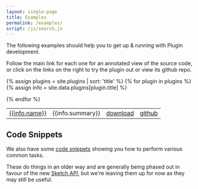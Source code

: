 ```yaml
---
layout: single-page
title: Examples
permalink: /examples/
script: /js/search.js
---
```



The following examples should help you to get up & running with Plugin development.

Follow the main link for each one for an annotated view of the source code, or click on the links on the right to try the plugin out or view its github repo.

<table>
  <tbody>

  {% assign plugins = site.plugins | sort: 'title' %}
  {% for plugin in plugins %}
    {% assign info = site.data.plugins[plugin.title] %}
    <tr>
      <td><a href="{{plugin.url}}">{{info.name}}</a></td>
      <td>{{info.summary}}</td>
      <td><a href="/downloads/plugins/{{plugin.title}}.zip">download</a></td>
      <td><a href="https://github.com/BohemianCoding/plugins.examples.{{plugin.name}}">github</a></td>
    </tr>
  {% endfor %}

  </tbody>
</table>

## Code Snippets

We also have some [code snippets](/examples/code/) showing you how to perform various common tasks.

These do things in an older way and are generally being phased out in favour of the new [Sketch API](/reference/api), but we're leaving them up for now as they may still be useful.
